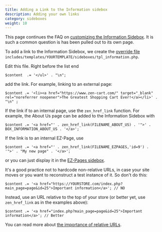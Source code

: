 ```yaml
---
title: Adding a Link to the Information sidebox 
description: Adding your own links 
category: sideboxes
weight: 10
---
```


This page continues the FAQ on [customizing the Information Sidebox](/user/sideboxes/information_sidebox/). It is such a common question is has been pulled out to its own page.

To add a link to the Information Sidebox, 
we create the [override file](/user/first_steps/overrides/) `includes/templates/YOURTEMPLATE/sideboxes/tpl_information.php`.  

Edit this file.  Right before the list end 

```
$content  .= '</ul>' . "\n";
```

add the link. For example, linking to an external page: 

```
$content .= '<li><a href="https://www.zen-cart.com/" target="_blank" rel="noreferrer noopener">The Greatest Shopping Cart Ever!</a></li>' . "\n" ;
```

If the link if to an internal page, use the `zen_href_link` function.  For example, the About Us page can be added to the Information Sidebox with 

```
$content .= '<a href="' . zen_href_link(FILENAME_ABOUT_US) . '">' . BOX_INFORMATION_ABOUT_US . '</a>';
```

If the link is to an internal EZ-Page, use 

```
$content .= '<a href="' . zen_href_link(FILENAME_EZPAGES,'id=9') . '">' . "My new page" . '</a>';
```

or you can just display it in the [EZ-Pages sidebox](/user/sideboxes/ezpages_sidebox/). 

It's a good practice not to hardcode non-relative URLs, in case your site moves or you want to reconstruct a test instance of it.  So don't do this: 

```
$content .= '<a href="https://YOURSTORE.com/index.php?main_page=page&id=25">Important information</a>'; // NO 
```

Instead, use an URL relative to the top of your store (or better yet, use `zen_href_link` as in the examples above): 
```
$content .= '<a href="index.php?main_page=page&id=25">Important information</a>'; // Better
```

You can read more about [the importance of relative URLs](/user/first_steps/relative_urls/). 

